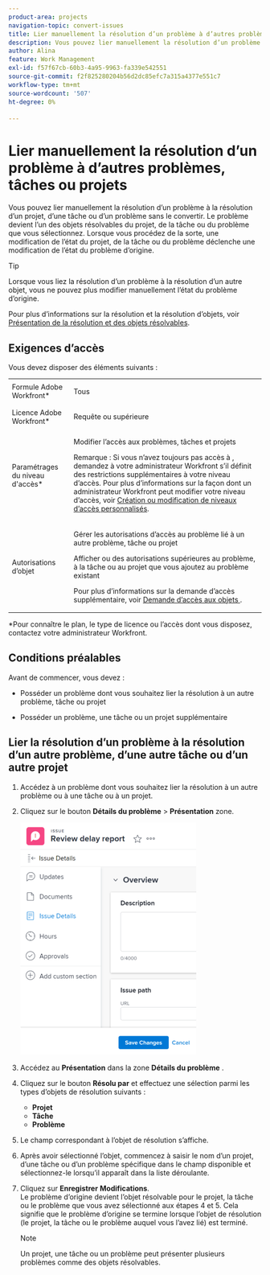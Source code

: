 ```yaml
---
product-area: projects
navigation-topic: convert-issues
title: Lier manuellement la résolution d’un problème à d’autres problèmes, tâches ou projets
description: Vous pouvez lier manuellement la résolution d’un problème à la résolution d’un projet, d’une tâche ou d’un problème sans le convertir. Le problème devient l’un des objets résolvables du projet, de la tâche ou du problème que vous sélectionnez. Lorsque vous procédez de la sorte, une modification de l’état du projet, de la tâche ou du problème déclenche une modification de l’état du problème d’origine.
author: Alina
feature: Work Management
exl-id: f57f67cb-60b3-4a95-9963-fa339e542551
source-git-commit: f2f825280204b56d2dc85efc7a315a4377e551c7
workflow-type: tm+mt
source-wordcount: '507'
ht-degree: 0%

---
```


# Lier manuellement la résolution d’un problème à d’autres problèmes, tâches ou projets

Vous pouvez lier manuellement la résolution d’un problème à la résolution d’un projet, d’une tâche ou d’un problème sans le convertir. Le problème devient l’un des objets résolvables du projet, de la tâche ou du problème que vous sélectionnez. Lorsque vous procédez de la sorte, une modification de l’état du projet, de la tâche ou du problème déclenche une modification de l’état du problème d’origine.

>[!TIP]
>
>Lorsque vous liez la résolution d’un problème à la résolution d’un autre objet, vous ne pouvez plus modifier manuellement l’état du problème d’origine.

Pour plus d’informations sur la résolution et la résolution d’objets, voir [Présentation de la résolution et des objets résolvables](../../../manage-work/issues/convert-issues/resolving-and-resolvable-objects.md).

## Exigences d’accès

Vous devez disposer des éléments suivants :

<table style="table-layout:auto"> 
 <col> 
 <col> 
 <tbody> 
  <tr> 
   <td role="rowheader">Formule Adobe Workfront*</td> 
   <td> <p>Tous </p> </td> 
  </tr> 
  <tr> 
   <td role="rowheader">Licence Adobe Workfront*</td> 
   <td> <p>Requête ou supérieure</p> </td> 
  </tr> 
  <tr> 
   <td role="rowheader">Paramétrages du niveau d'accès*</td> 
   <td> <p>Modifier l’accès aux problèmes, tâches et projets</p> <p>Remarque : Si vous n’avez toujours pas accès à , demandez à votre administrateur Workfront s’il définit des restrictions supplémentaires à votre niveau d’accès. Pour plus d’informations sur la façon dont un administrateur Workfront peut modifier votre niveau d’accès, voir <a href="../../../administration-and-setup/add-users/configure-and-grant-access/create-modify-access-levels.md" class="MCXref xref">Création ou modification de niveaux d’accès personnalisés</a>.</p> </td> 
  </tr> 
  <tr> 
   <td role="rowheader">Autorisations d’objet</td> 
   <td> <p>Gérer les autorisations d’accès au problème lié à un autre problème, tâche ou projet</p> <p>Afficher ou des autorisations supérieures au problème, à la tâche ou au projet que vous ajoutez au problème existant</p> <p>Pour plus d’informations sur la demande d’accès supplémentaire, voir <a href="../../../workfront-basics/grant-and-request-access-to-objects/request-access.md" class="MCXref xref">Demande d’accès aux objets </a>.</p> </td> 
  </tr> 
 </tbody> 
</table>

&#42;Pour connaître le plan, le type de licence ou l’accès dont vous disposez, contactez votre administrateur Workfront.

## Conditions préalables

Avant de commencer, vous devez :

* Posséder un problème dont vous souhaitez lier la résolution à un autre problème, tâche ou projet

* Posséder un problème, une tâche ou un projet supplémentaire

## Lier la résolution d’un problème à la résolution d’un autre problème, d’une autre tâche ou d’un autre projet

1. Accédez à un problème dont vous souhaitez lier la résolution à un autre problème ou à une tâche ou à un projet.
1. Cliquez sur le bouton **Détails du problème** > **Présentation** zone.

   ![](assets/qs-issue-details-icon-expanded-with-overview-section-350x462.png)

1. Accédez au **Présentation** dans la zone **Détails du problème** .
1. Cliquez sur le bouton **Résolu par** et effectuez une sélection parmi les types d’objets de résolution suivants :  

   * **Projet**
   * **Tâche**
   * **Problème**

1. Le champ correspondant à l’objet de résolution s’affiche.
1. Après avoir sélectionné l’objet, commencez à saisir le nom d’un projet, d’une tâche ou d’un problème spécifique dans le champ disponible et sélectionnez-le lorsqu’il apparaît dans la liste déroulante.
1. Cliquez sur **Enregistrer** **Modifications**.\
   Le problème d’origine devient l’objet résolvable pour le projet, la tâche ou le problème que vous avez sélectionné aux étapes 4 et 5. Cela signifie que le problème d’origine se termine lorsque l’objet de résolution (le projet, la tâche ou le problème auquel vous l’avez lié) est terminé.

   >[!NOTE]
   >
   >Un projet, une tâche ou un problème peut présenter plusieurs problèmes comme des objets résolvables.

 
